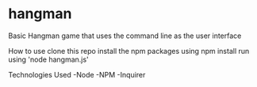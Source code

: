 # hangman

Basic Hangman game that uses the command line as the user interface

How to use
clone this repo install the npm packages using npm install run using 'node hangman.js'

Technologies Used
-Node -NPM -Inquirer